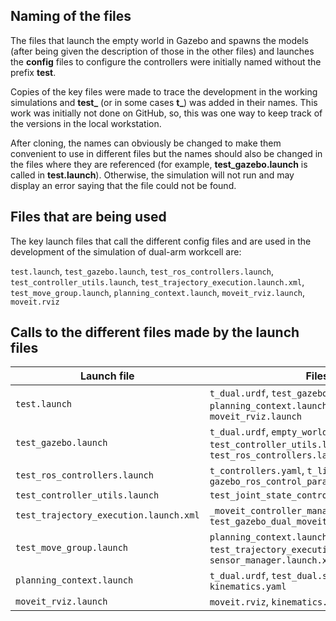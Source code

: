 ## Naming of the files

The files that launch the empty world in Gazebo and spawns the models (after being given the description of those in the other files) and launches the **config** files to configure the controllers were initially named without the prefix **test**.

Copies of the key files were made to trace the development in the working simulations and **test_** (or in some cases **t_**) was added in their names. This work was initially not done on GitHub, so, this was one way to keep track of the versions in the local workstation.

After cloning, the names can obviously be changed to make them convenient to use in different files but the names should also be changed in the files where they are referenced (for example, **test_gazebo.launch** is called in **test.launch**). Otherwise, the simulation will not run and may display an error saying that the file could not be found.

## Files that are being used

The key launch files that call the different config files and are used in the development of the simulation of dual-arm workcell are:

```test.launch```, ```test_gazebo.launch```, ```test_ros_controllers.launch```, ```test_controller_utils.launch```, ```test_trajectory_execution.launch.xml```, ```test_move_group.launch```, ```planning_context.launch```, ```moveit_rviz.launch```, ```moveit.rviz```

## Calls to the different files made by the launch files

| Launch file | Files called by it |
|-------------|--------------------|
| ```test.launch``` | ```t_dual.urdf```, ```test_gazebo.launch```, ```planning_context.launch```, ```test_move_group.launch```, ```moveit_rviz.launch``` |
| ```test_gazebo.launch``` | ```t_dual.urdf```, ```empty_world.launch```, ```test_controller_utils.launch```, ```test_ros_controllers.launch``` |
| ```test_ros_controllers.launch``` | ```t_controllers.yaml```, ```t_list.yaml```, ```gazebo_ros_control_params.yaml``` |
| ```test_controller_utils.launch``` | ```test_joint_state_controller.yaml``` |
| ```test_trajectory_execution.launch.xml``` | ```_moveit_controller_manager.launch.xml```, ```test_gazebo_dual_moveit_controller_manager.launch.xml``` |
| ```test_move_group.launch``` | ```planning_context.launch```, ```planning_pipeline.launch.xml```, ```test_trajectory_execution.launch.xml```, ```sensor_manager.launch.xml``` |
| ```planning_context.launch``` | ```t_dual.urdf```, ```test_dual.srdf```, ```joint_limits.yaml```, ```kinematics.yaml``` |
| ```moveit_rviz.launch``` | ```moveit.rviz```, ```kinematics.yaml``` |
